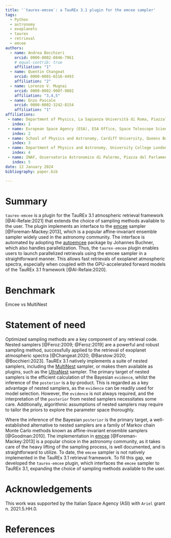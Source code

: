 ```yaml
---
title: '`taurex-emcee`: a TauREx 3.1 plugin for the emcee sampler'
tags:
  - Python
  - astronomy
  - exoplanets
  - taurex
  - retrieval
  - emcee
authors:
  - name: Andrea Bocchieri
    orcid: 0000-0002-8846-7961
    # equal-contrib: true
    affiliation: "1"
  - name: Quentin Changeat
    orcid: 0000-0001-6516-4493
    affiliation: "2"
  - name: Lorenzo V. Mugnai
    orcid: 0000-0002-9007-9802
    affiliation: "3,4,5"
  - name: Enzo Pascale
    orcid: 0000-0002-3242-8154
    affiliation: "1"            
affiliations:
 - name: Department of Physics, La Sapienza Università di Roma, Piazzale Aldo Moro 2, Roma, 00185, Italy
   index: 1
 - name: European Space Agency (ESA), ESA Office, Space Telescope Science Institute (STScI), Baltimore, MD, 21218, USA
   index: 2
 - name: School of Physics and Astronomy, Cardiff University, Queens Buildings, The Parade, Cardiff, CF24 3AA, UK
   index: 3     
 - name: Department of Physics and Astronomy, University College London, Gower Street, London, WC1E 6BT, UK
   index: 4      
 - name: INAF, Osservatorio Astronomico di Palermo, Piazza del Parlamento 1, Palermo, I-90134, Italy
   index: 5 
date: 12 January 2024
bibliography: paper.bib

---
```


# Summary

<!-- A summary describing the high-level functionality and purpose of the software for a diverse, non-specialist audience. -->

`taurex-emcee` is a plugin for the TauREx 3.1 atmospheric retrieval framework [@Al-Refaie:2021] that extends the choice of sampling methods available to the user. The plugin implements an interface to the [emcee](https://emcee.readthedocs.io/en/stable/) sampler [@Foreman-Mackey:2013], which is a popular affine-invariant ensemble sampler widely used in the astronomy community. The interface is automated by adopting the [autoemcee](https://github.com/JohannesBuchner/autoemcee) package by Johannes Buchner, which also handles parallelization. Thus, the `taurex-emcee` plugin enables users to launch parallelized retrievals using the emcee sampler in a straightforward manner. This allows fast retrievals of exoplanet atmospheric spectra, especially when coupled with the GPU-accelerated forward models of the TauREx 3.1 framework [@Al-Refaie:2020].

# Benchmark

<!-- A summary of the results of the benchmarking tests. -->

Emcee vs MultiNest

# Statement of need

<!-- A Statement of need section that clearly illustrates the research purpose of the software and places it in the context of related work. -->

Optimized sampling methods are a key component of any retrieval code. Nested samplers [@Feroz:2009; @Feroz:2019] are a powerful and robust sampling method, successfully applied to the retrieval of exoplanet atmospheric spectra [@Changeat:2020; @Barstow:2020; @Bocchieri:2023]. TauREx 3.1 natively implements a suite of nested samplers, including the [MultiNest](https://github.com/JohannesBuchner/MultiNest) sampler, or makes them available as plugins, such as the [UltraNest](https://github.com/JohannesBuchner/UltraNest) sampler. The primary target of nested samplers is the efficient calculation of the Bayesian `evidence`, whilst the inference of the `posterior` is a by-product. This is regarded as a key advantage of nested samplers, as the `evidence` can be readily used for model selection. However, the `evidence` is not always required, and the interpretation of the `posterior` from nested samplers necessitates some care. Additionally, algorithmic assumptions of nested samplers may require to tailor the priors to explore the parameter space thoroughly.

Where the inference of the Bayesian `posterior` is the primary target, a well-established alternative to nested samplers are a family of Markov chain Monte Carlo methods known as affine-invariant ensemble samplers [@Goodman:2010]. The implementation in [emcee](https://emcee.readthedocs.io/en/stable/) [@Foreman-Mackey:2013] is a popular choice in the astronomy community, as it takes care of the heavy lifting of the sampling process, is well documented, and is straightforward to utilize. To date, the `emcee` sampler is not natively implemented in the TauREx 3.1 retrieval framework. To fill this gap, we developed the `taurex-emcee` plugin, which interfaces the `emcee` sampler to TauREx 3.1, expanding the choice of sampling methods available to the user.

<!-- Compared to nested samplers, affine-invariant ensemble samplers sample directly from the Bayesian `posterior`, and therefore the interpretation of the results is more straightforward, even for non-expert users. Moreover, in some instances nested samplers may require to define bespoke priors to ensure that the parameter space is thoroughly explored, whereas affine-invariant ensemble samplers asymptotically sample the entire parameter space. The trade-off being that the latter are more computationally expensive, and the computational time scales much faster with dimensionality. -->

# Acknowledgements

<!-- Acknowledgement of any financial support. -->

This work was supported by the Italian Space Agency (ASI) with `Ariel` grant n. 2021.5.HH.0.

# References

<!-- A list of key references, including to other software addressing related needs. Note that the references should include full names of venues, e.g., journals and conferences, not abbreviations only understood in the context of a specific discipline. -->
